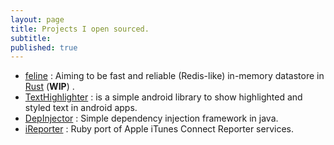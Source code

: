 ```yaml
---
layout: page
title: Projects I open sourced.
subtitle: 
published: true
---
```


* [feline](https://github.com/nakshay/feline) : Aiming to be fast and reliable (Redis-like) in-memory datastore in [Rust](https://www.rust-lang.org/) (__WIP__) . 
* [TextHighlighter](https://github.com/nakshay/TextHighlighter) : is a simple android library  to show highlighted and styled text in android apps.
* [DepInjector](https://github.com/nakshay/DepInjector) : Simple dependency injection framework in java.
* [iReporter](https://github.com/opensourceruby/iReporter) : Ruby port of Apple iTunes Connect Reporter services.
